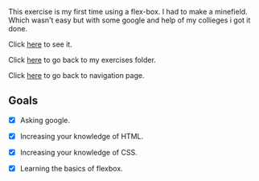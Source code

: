 This exercise is my first time using a flex-box. I had to make a minefield. Which wasn't easy but with some google and help of my collieges i got it done.

Click [here]() to see it.

Click [here]() to go back to my exercises folder.

Click [here]() to go back to navigation page.

## Goals
- [x] Asking google.
- [x] Increasing your knowledge of HTML.
- [x] Increasing your knowledge of CSS.
- [x] Learning the basics of flexbox.


